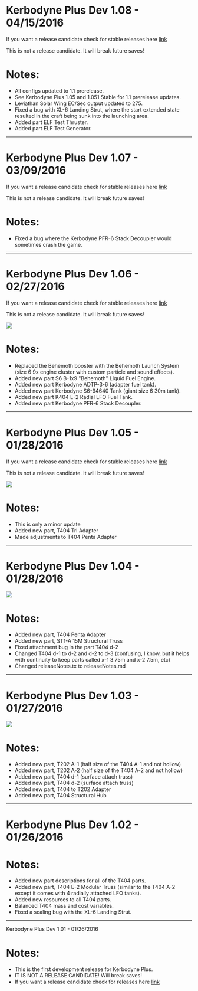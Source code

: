# Kerbodyne Plus Dev 1.08 - 04/15/2016

If you want a release candidate check for stable releases here [link](https://github.com/bonus-eventus/kerbodynePlus)

This is not a release candidate. It will break future saves!

# Notes:
* All configs updated to 1.1 prerelease.
* See Kerbodyne Plus 1.05 and 1.051 Stable for 1.1 prerelease updates.
* Leviathan Solar Wing EC/Sec output updated to 275.
* Fixed a bug with XL-6 Landing Strut, where the start extended state resulted in the craft being sunk into the launching area.
* Added part ELF Test Thruster.
* Added part ELF Test Generator.

__________________________________________________
# Kerbodyne Plus Dev 1.07 - 03/09/2016

If you want a release candidate check for stable releases here [link](https://github.com/bonus-eventus/kerbodynePlus)

This is not a release candidate. It will break future saves!

# Notes:
* Fixed a bug where the Kerbodyne PFR-6 Stack Decoupler would sometimes crash the game.

__________________________________________________
# Kerbodyne Plus Dev 1.06 - 02/27/2016

If you want a release candidate check for stable releases here [link](https://github.com/bonus-eventus/kerbodynePlus)

This is not a release candidate. It will break future saves!

![](http://i.imgur.com/rnkFzgX.jpg)

# Notes:
* Replaced the Behemoth booster with the Behemoth Launch System (size 6 9x engine cluster with custom particle and sound effects).
* Added new part S6 B-1x9 "Behemoth" Liquid Fuel Engine.
* Added new part Kerbodyne ADTP-3-6 (adapter fuel tank).
* Added new part Kerbodyne S6-94640 Tank (giant size 6 30m tank).
* Added new part K404 E-2 Radial LFO Fuel Tank.
* Added new part Kerbodyne PFR-6 Stack Decoupler.

__________________________________________________
# Kerbodyne Plus Dev 1.05 - 01/28/2016

If you want a release candidate check for stable releases here [link](https://github.com/bonus-eventus/kerbodynePlus)

This is not a release candidate. It will break future saves!

![](http://i.imgur.com/Pl1V89V.jpg)

# Notes:
* This is only a minor update
* Added new part, T404 Tri Adapter
* Made adjustments to T404 Penta Adapter

__________________________________________________
# Kerbodyne Plus Dev 1.04 - 01/28/2016

![](http://i.imgur.com/CXbzVws.jpg)

# Notes:
* Added new part, T404 Penta Adapter
* Added new part, ST1-A 15M Structural Truss
* Fixed attachment bug in the part T404 d-2
* Changed T404 d-1 to d-2 and d-2 to d-3 (confusing, I know, but it helps with continuity to keep parts called x-1 3.75m and x-2 7.5m, etc)
* Changed releaseNotes.tx to releaseNotes.md

__________________________________________________
# Kerbodyne Plus Dev 1.03 - 01/27/2016

![](http://i.imgur.com/FCdSrJt.jpg)

# Notes:
* Added new part, T202 A-1 (half size of the T404 A-1 and not hollow)
* Added new part, T202 A-2 (half size of the T404 A-2 and not hollow)
* Added new part, T404 d-1 (surface attach truss)
* Added new part, T404 d-2 (surface attach truss)
* Added new part, T404 to T202 Adapter
* Added new part, T404 Structural Hub 

__________________________________________________
# Kerbodyne Plus Dev 1.02 - 01/26/2016

# Notes:
* Added new part descriptions for all of the T404 parts.
* Added new part, T404 E-2 Modular Truss (similar to the T404 A-2 except it comes with 4 radially attached LFO tanks).
* Added new resources to all T404 parts.
* Balanced T404 mass and cost variables.
* Fixed a scaling bug with the XL-6 Landing Strut.

__________________________________________________
Kerbodyne Plus Dev 1.01 - 01/26/2016

# Notes:
* This is the first development release for Kerbodyne Plus.
* IT IS NOT A RELEASE CANDIDATE! Will break saves!
* If you want a release candidate check for releases here [link](https://github.com/bonus-eventus/kerbodynePlus)
